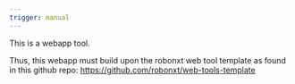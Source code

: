 ```yaml
---
trigger: manual
---
```


This is a webapp tool.

Thus, this webapp must build upon the robonxt web tool template as found in this github repo: https://github.com/robonxt/web-tools-template
